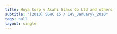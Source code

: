 ```yaml
---
title: Hoya Corp v Asahi Glass Co Ltd and others
subtitle: "[2010] SGHC 15 / 14\_January\_2010"
tags: null
layout: single
---
```


